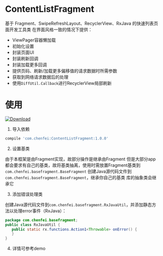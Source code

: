 # ContentListFragment

基于 Fragment、SwipeRefreshLayout、RecyclerView、RxJava 的快速列表页面开发工具类
在界面风格一致的情况下提供：
 - ViewPager容器懒加载
 - 初始化设置
 - 封装页面UI
 - 封装刷新回调
 - 封装加载更多回调
 - 提供页码、刷新/加载更多偏移值的请求数据时所需参数
 - 获取到网络请求数据后的处理
 - 使用`DiffUtil.Callback`进行RecyclerView局部刷新

# 使用
[ ![Download](https://api.bintray.com/packages/chenfei/maven/ContentListFragment/images/download.svg) ](https://bintray.com/chenfei/maven/ContentListFragment/_latestVersion)
1. 导入依赖
```` gradle
compile 'com.chenfei:ContentListFragment:1.0.0'
````

2. 设置基类

由于本框架是由Fragment实现，故部分操作是继承由Fragment
但是大部分app都会要求有自己的基类，故将基类抽离，使用时需放置Fragment基类到 `com.chenfei.basefragment.BaseFragment`
创建Java源代码文件到`com.chenfei.basefragment.BaseFragment`，继承你自己的基类
库的抽象类会继承它

3. 添加错误处理类

 创建Java源代码文件到`com.chenfei.basefragment.RxJavaUtil`，并添加静态方法以处理error事件（RxJava）：
 ````java
package com.chenfei.basefragment;
public class RxJavaUtil {
    public static rx.functions.Action1<Throwable> onError() {
    }
}
 ````

4. 详情可参考demo
